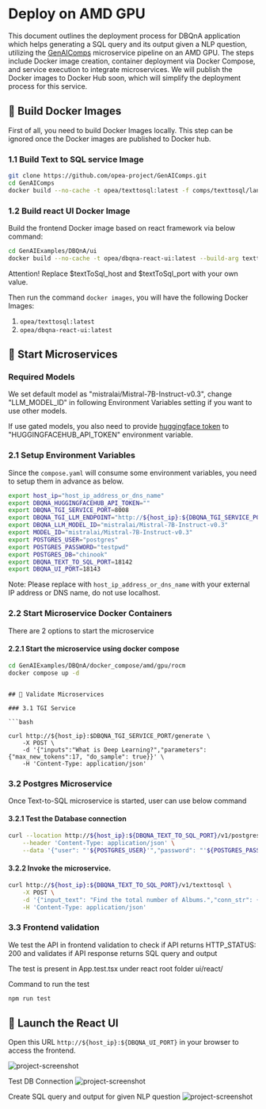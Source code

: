 # Deploy on AMD GPU

This document outlines the deployment process for DBQnA application which helps generating a SQL query and its output given a NLP question, utilizing the [GenAIComps](https://github.com/opea-project/GenAIComps.git) microservice pipeline on an AMD GPU. The steps include Docker image creation, container deployment via Docker Compose, and service execution to integrate microservices. We will publish the Docker images to Docker Hub soon, which will simplify the deployment process for this service.

## 🚀 Build Docker Images

First of all, you need to build Docker Images locally. This step can be ignored once the Docker images are published to Docker hub.

### 1.1 Build Text to SQL service Image

```bash
git clone https://github.com/opea-project/GenAIComps.git
cd GenAIComps
docker build --no-cache -t opea/texttosql:latest -f comps/texttosql/langchain/Dockerfile .

```

### 1.2 Build react UI Docker Image

Build the frontend Docker image based on react framework via below command:

```bash
cd GenAIExamples/DBQnA/ui
docker build --no-cache -t opea/dbqna-react-ui:latest --build-arg texttosql_url=$textToSql_host:$textToSql_port/v1 -f docker/Dockerfile.react .
```

Attention! Replace $textToSql_host and $textToSql_port with your own value.

Then run the command `docker images`, you will have the following Docker Images:

1. `opea/texttosql:latest`
2. `opea/dbqna-react-ui:latest`

## 🚀 Start Microservices

### Required Models

We set default model as "mistralai/Mistral-7B-Instruct-v0.3", change "LLM_MODEL_ID" in following Environment Variables setting if you want to use other models.

If use gated models, you also need to provide [huggingface token](https://huggingface.co/docs/hub/security-tokens) to "HUGGINGFACEHUB_API_TOKEN" environment variable.

### 2.1 Setup Environment Variables

Since the `compose.yaml` will consume some environment variables, you need to setup them in advance as below.

```bash
export host_ip="host_ip_address_or_dns_name"
export DBQNA_HUGGINGFACEHUB_API_TOKEN=""
export DBQNA_TGI_SERVICE_PORT=8008
export DBQNA_TGI_LLM_ENDPOINT="http://${host_ip}:${DBQNA_TGI_SERVICE_PORT}"
export DBQNA_LLM_MODEL_ID="mistralai/Mistral-7B-Instruct-v0.3"
export MODEL_ID="mistralai/Mistral-7B-Instruct-v0.3"
export POSTGRES_USER="postgres"
export POSTGRES_PASSWORD="testpwd"
export POSTGRES_DB="chinook"
export DBQNA_TEXT_TO_SQL_PORT=18142
export DBQNA_UI_PORT=18143
```

Note: Please replace with `host_ip_address_or_dns_name` with your external IP address or DNS name, do not use localhost.

### 2.2 Start Microservice Docker Containers

There are 2 options to start the microservice

#### 2.2.1 Start the microservice using docker compose

```bash
cd GenAIExamples/DBQnA/docker_compose/amd/gpu/rocm
docker compose up -d
```

````

## 🚀 Validate Microservices

### 3.1 TGI Service

```bash

curl http://${host_ip}:$DBQNA_TGI_SERVICE_PORT/generate \
    -X POST \
    -d '{"inputs":"What is Deep Learning?","parameters":{"max_new_tokens":17, "do_sample": true}}' \
    -H 'Content-Type: application/json'
````

### 3.2 Postgres Microservice

Once Text-to-SQL microservice is started, user can use below command

#### 3.2.1 Test the Database connection

```bash
curl --location http://${host_ip}:${DBQNA_TEXT_TO_SQL_PORT}/v1/postgres/health \
    --header 'Content-Type: application/json' \
    --data '{"user": "'${POSTGRES_USER}'","password": "'${POSTGRES_PASSWORD}'","host": "'${host_ip}'", "port": "5442", "database": "'${POSTGRES_DB}'"}'
```

#### 3.2.2 Invoke the microservice.

```bash
curl http://${host_ip}:${DBQNA_TEXT_TO_SQL_PORT}/v1/texttosql \
    -X POST \
    -d '{"input_text": "Find the total number of Albums.","conn_str": {"user": "'${POSTGRES_USER}'","password": "'${POSTGRES_PASSWORD}'","host": "'${host_ip}'", "port": "5442", "database": "'${POSTGRES_DB}'"}}' \
    -H 'Content-Type: application/json'
```

### 3.3 Frontend validation

We test the API in frontend validation to check if API returns HTTP_STATUS: 200 and validates if API response returns SQL query and output

The test is present in App.test.tsx under react root folder ui/react/

Command to run the test

```bash
npm run test
```

## 🚀 Launch the React UI

Open this URL `http://${host_ip}:${DBQNA_UI_PORT}` in your browser to access the frontend.

![project-screenshot](../../../../assets/img/dbQnA_ui_init.png)

Test DB Connection
![project-screenshot](../../../../assets/img/dbQnA_ui_successful_db_connection.png)

Create SQL query and output for given NLP question
![project-screenshot](../../../../assets/img/dbQnA_ui_succesful_sql_output_generation.png)
